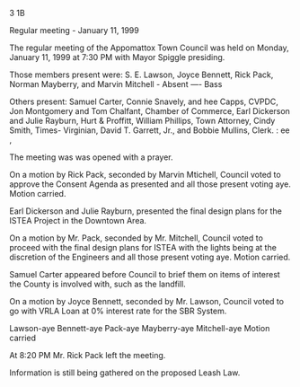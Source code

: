 3 1B

Regular meeting - January 11, 1999

The regular meeting of the Appomattox Town Council was held
on Monday, January 11, 1999 at 7:30 PM with Mayor Spiggle
presiding.

Those members present were: S. E. Lawson, Joyce Bennett,
Rick Pack, Norman Mayberry, and Marvin Mitchell -
Absent —- Bass

Others present: Samuel Carter, Connie Snavely, and hee
Capps, CVPDC, Jon Montgomery and Tom Chalfant, Chamber of
Commerce, Earl Dickerson and Julie Rayburn, Hurt &
Proffitt, William Phillips, Town Attorney, Cindy Smith,
Times- Virginian, David T. Garrett, Jr., and Bobbie Mullins,
Clerk. : ee ,

The meeting was was opened with a prayer.

On a motion by Rick Pack, seconded by Marvin Mtichell,
Council voted to approve the Consent Agenda as presented
and all those present voting aye. Motion carried.

Earl Dickerson and Julie Rayburn, presented the final
design plans for the ISTEA Project in the Downtown Area.

On a motion by Mr. Pack, seconded by Mr. Mitchell, Council
voted to proceed with the final design plans for ISTEA with
the lights being at the discretion of the Engineers and all
those present voting aye. Motion carried.

Samuel Carter appeared before Council to brief them on
items of interest the County is involved with, such as the
landfill.

On a motion by Joyce Bennett, seconded by Mr. Lawson,
Council voted to go with VRLA Loan at 0% interest rate for
the SBR System.

Lawson-aye Bennett-aye Pack-aye Mayberry-aye
Mitchell-aye Motion carried

At 8:20 PM Mr. Rick Pack left the meeting.

Information is still being gathered on the proposed Leash
Law.

